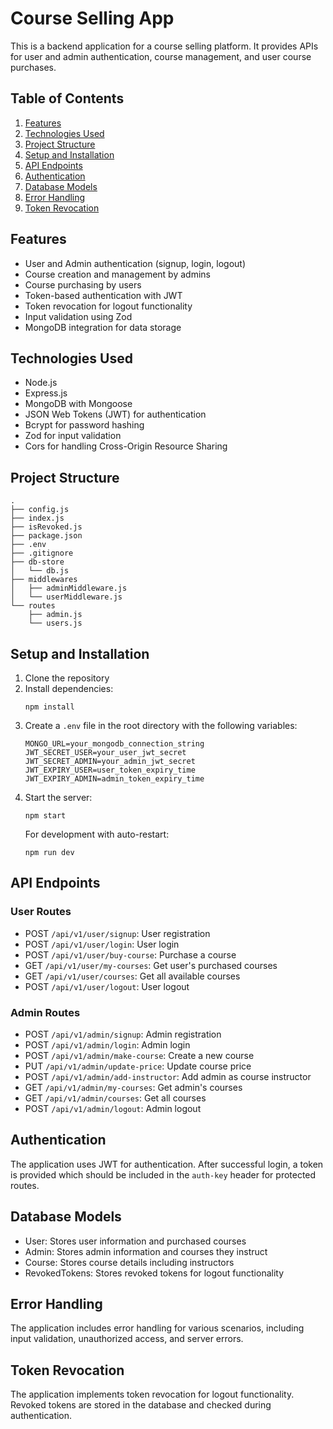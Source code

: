 # Course Selling App

This is a backend application for a course selling platform. It provides APIs for user and admin authentication, course management, and user course purchases.

## Table of Contents

1. [Features](#features)
2. [Technologies Used](#technologies-used)
3. [Project Structure](#project-structure)
4. [Setup and Installation](#setup-and-installation)
5. [API Endpoints](#api-endpoints)
6. [Authentication](#authentication)
7. [Database Models](#database-models)
8. [Error Handling](#error-handling)
9. [Token Revocation](#token-revocation)

## Features

- User and Admin authentication (signup, login, logout)
- Course creation and management by admins
- Course purchasing by users
- Token-based authentication with JWT
- Token revocation for logout functionality
- Input validation using Zod
- MongoDB integration for data storage

## Technologies Used

- Node.js
- Express.js
- MongoDB with Mongoose
- JSON Web Tokens (JWT) for authentication
- Bcrypt for password hashing
- Zod for input validation
- Cors for handling Cross-Origin Resource Sharing

## Project Structure

```
.
├── config.js
├── index.js
├── isRevoked.js
├── package.json
├── .env
├── .gitignore
├── db-store
│   └── db.js
├── middlewares
│   ├── adminMiddleware.js
│   └── userMiddleware.js
└── routes
    ├── admin.js
    └── users.js
```

## Setup and Installation

1. Clone the repository
2. Install dependencies:
   ```
   npm install
   ```
3. Create a `.env` file in the root directory with the following variables:
   ```
   MONGO_URL=your_mongodb_connection_string
   JWT_SECRET_USER=your_user_jwt_secret
   JWT_SECRET_ADMIN=your_admin_jwt_secret
   JWT_EXPIRY_USER=user_token_expiry_time
   JWT_EXPIRY_ADMIN=admin_token_expiry_time
   ```
4. Start the server:
   ```
   npm start
   ```
   For development with auto-restart:
   ```
   npm run dev
   ```

## API Endpoints

### User Routes

- POST `/api/v1/user/signup`: User registration
- POST `/api/v1/user/login`: User login
- POST `/api/v1/user/buy-course`: Purchase a course
- GET `/api/v1/user/my-courses`: Get user's purchased courses
- GET `/api/v1/user/courses`: Get all available courses
- POST `/api/v1/user/logout`: User logout

### Admin Routes

- POST `/api/v1/admin/signup`: Admin registration
- POST `/api/v1/admin/login`: Admin login
- POST `/api/v1/admin/make-course`: Create a new course
- PUT `/api/v1/admin/update-price`: Update course price
- POST `/api/v1/admin/add-instructor`: Add admin as course instructor
- GET `/api/v1/admin/my-courses`: Get admin's courses
- GET `/api/v1/admin/courses`: Get all courses
- POST `/api/v1/admin/logout`: Admin logout

## Authentication

The application uses JWT for authentication. After successful login, a token is provided which should be included in the `auth-key` header for protected routes.

## Database Models

- User: Stores user information and purchased courses
- Admin: Stores admin information and courses they instruct
- Course: Stores course details including instructors
- RevokedTokens: Stores revoked tokens for logout functionality

## Error Handling

The application includes error handling for various scenarios, including input validation, unauthorized access, and server errors.

## Token Revocation

The application implements token revocation for logout functionality. Revoked tokens are stored in the database and checked during authentication.
